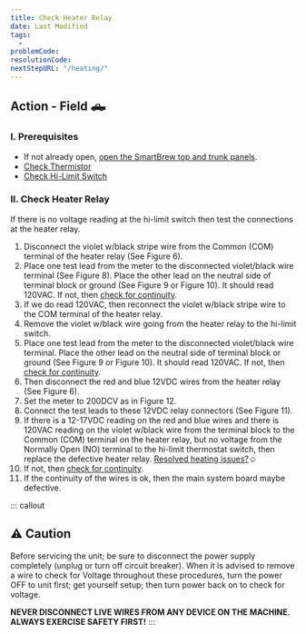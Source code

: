 ```yaml
---
title: Check Heater Relay
date: Last Modified 
tags:
  - 
problemCode: 
resolutionCode: 
nextStepURL: "/heating/"
---
```

## Action - Field 🛻

### I. Prerequisites

- If not already open, [open the SmartBrew top and trunk panels](/smartbrew/open-smartbrew/).
- [Check Thermistor](/smartbrew/check-thermistor/)
- [Check Hi-Limit Switch](/smartbrew/check-hi-limit/)

### II. Check Heater Relay

If there is no voltage reading at the hi-limit switch then test the connections at the heater relay.

1. Disconnect the violet w/black stripe wire from the Common (COM) terminal of the heater relay (See Figure 6).
2. Place one test lead from the meter to the disconnected violet/black wire terminal (See Figure 8). Place the other lead on the neutral side of terminal block or ground (See Figure 9 or Figure 10). It should read 120VAC. If not, then [check for continuity](/smartbrew/check-continuity-heater-wiring/).
3. If we do read 120VAC, then reconnect the violet w/black stripe wire to the COM terminal of the heater relay.
4. Remove the violet w/black wire going from the heater relay to the hi-limit switch.
5. Place one test lead from the meter to the disconnected violet/black wire terminal. Place the other lead on the neutral side of terminal block or ground (See Figure 9 or Figure 10). It should read 120VAC. If not, then [check for continuity](/smartbrew/check-continuity-heater-wiring/).
6. Then disconnect the red and blue 12VDC wires from the heater relay (See Figure 6). 
7. Set the meter to 200DCV as in Figure 12.
8. Connect the test leads to these 12VDC relay connectors (See Figure 11).
9. If there is a 12-17VDC reading on the red and blue wires and there is 120VAC reading on the violet w/black wire from the terminal block to the Common (COM) terminal on the heater relay, but no voltage from the Normally Open (NO) terminal to the hi-limit thermostat switch, then replace the defective heater relay. [Resolved heating issues?](/resolution/303/)☺️
10. If not, then [check for continuity](/smartbrew/check-continuity-heater-wiring/).
11. If the continuity of the wires is ok, then the main system board maybe defective.

::: callout
## ⚠️ Caution

Before servicing the unit; be sure to disconnect the power supply completely (unplug or turn off circuit breaker). When it is advised to remove a wire to check for Voltage throughout these procedures, turn the power OFF to unit first; get yourself setup; then turn power back on to check for voltage.

**NEVER DISCONNECT LIVE WIRES FROM ANY DEVICE ON THE MACHINE. ALWAYS EXERCISE SAFETY FIRST!**
:::
